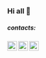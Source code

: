 ### Hi all 👋

<!--
Here are some ideas to get you started:

- 🔭 I’m currently working on ...
- 🌱 I’m currently learning ...
- 👯 I’m looking to collaborate on ...
- 🤔 I’m looking for help with ...
- 💬 Ask me about ...
- 📫 How to reach me: ...
- 😄 Pronouns: ...
- ⚡ Fun fact: ...
-->

##### contacts:

[<img align="left" alt="gmail" width="22px" src="https://cdn.jsdelivr.net/npm/simple-icons@v3/icons/gmail.svg" />](mailto:timnavigate@gmail.com)
[<img align="left" alt="linkedIn" width="22px" src="https://cdn.jsdelivr.net/npm/simple-icons@v3/icons/linkedin.svg" />](https://www.linkedin.com/in/timnavigate)
[<img align="left" alt="telegram" width="22px" src="https://cdn.jsdelivr.net/npm/simple-icons@v3/icons/telegram.svg" />](https://t.me/timnavigate)
<br/>

<!--  Read my blog at [timnavigate.com](https://www.timnavigate.com/blog)  -->
<!--  Subscribe to [my channel](https://t.me/timnavigate) in Telegram  -->
<!--  [Subscribe](https://www.youtube.com/c/timnavigate?sub_confirmation=1) to my YouTube channel  -->

